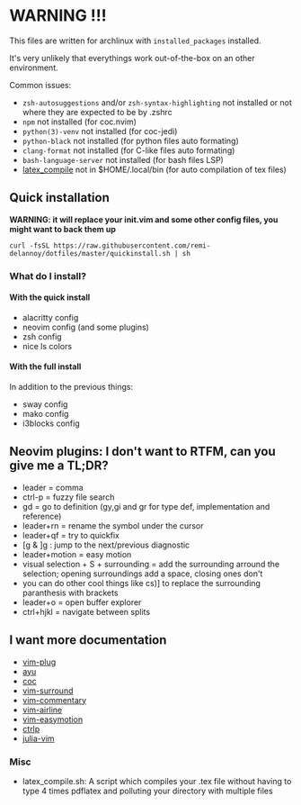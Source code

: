# WARNING !!!
This files are written for archlinux with `installed_packages` installed.

It's very unlikely that everythings work out-of-the-box on an other environment.

Common issues:
- `zsh-autosuggestions` and/or `zsh-syntax-highlighting` not installed or not where they are expected to be by .zshrc
- `npm` not installed (for coc.nvim)
- `python(3)-venv` not installed (for coc-jedi)
- `python-black` not installed (for python files auto formating)
- `clang-format` not installed (for C-like files auto formating)
- `bash-language-server` not installed (for bash files LSP)
- [latex\_compile](https://github.com/remi-delannoy/dotfiles#misc) not in $HOME/.local/bin (for auto compilation of tex files)

## Quick installation
**WARNING: it will replace your init.vim and some other config files, you might want to back them up**

`curl -fsSL https://raw.githubusercontent.com/remi-delannoy/dotfiles/master/quickinstall.sh | sh`


### What do I install?
#### With the quick install
- alacritty config 
- neovim config (and some plugins)
- zsh config 
- nice ls colors
#### With the full install
In addition to the previous things:
- sway config
- mako config
- i3blocks config

## Neovim plugins: I don't want to RTFM, can you give me a TL;DR? 
- leader = comma
- ctrl-p = fuzzy file search
- gd = go to definition (gy,gi and gr for type def, implementation and reference) 
- leader+rn = rename the symbol under the cursor
- leader+qf = try to quickfix
- [g & ]g : jump to the next/previous diagnostic
- leader+motion = easy motion
- visual selection + S + surrounding = add the surrounding arround the selection; opening surroundings add a space, closing ones don't
- you can do other cool things like cs)] to replace the surrounding paranthesis with brackets
- leader+o = open buffer explorer
- ctrl+hjkl = navigate between splits

## I want more documentation
- [vim-plug](https://github.com/junegunn/vim-plug)
- [ayu](https://github.com/ayu-theme/ayu-vim)
- [coc](https://github.com/neoclide/coc.nvim)
- [vim-surround](https://github.com/tpope/vim-surround)
- [vim-commentary](https://github.com/tpope/vim-commentary)
- [vim-airline](https://github.com/vim-airline/vim-airline)
- [vim-easymotion](https://github.com/easymotion/vim-easymotion)
- [ctrlp](https://github.com/kien/ctrlp.vim)
- [julia-vim](https://github.com/JuliaEditorSupport/julia-vim)

### Misc
- latex\_compile.sh: A script which compiles your .tex file without having to type 4 times pdflatex and polluting your directory with multiple files

